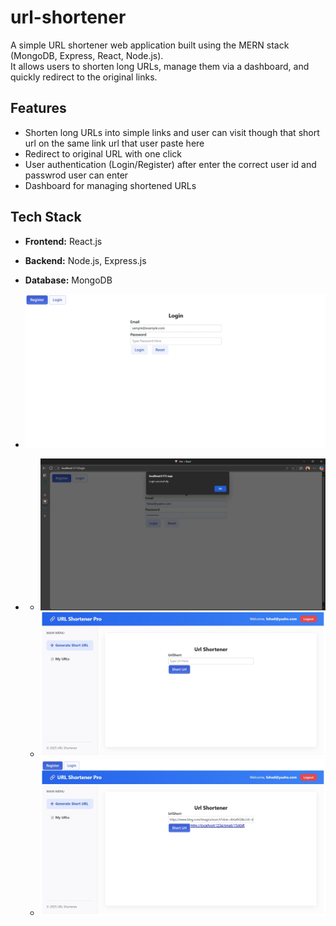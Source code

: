 
# url-shortener

A simple URL shortener web application built using the MERN stack (MongoDB, Express, React, Node.js).  
It allows users to shorten long URLs, manage them via a dashboard, and quickly redirect to the original links.

## Features
- Shorten long URLs into simple links and user can visit though that short url on the same link url that user paste here
- Redirect to original URL with one click
- User authentication (Login/Register) after enter the correct user id and passwrod  user can enter 
- Dashboard for managing shortened URLs 

## Tech Stack
- **Frontend:** React.js
- **Backend:** Node.js, Express.js
- **Database:** MongoDB

- ![image alt](screenshort%20of%20prjct/before%20login%20interface.jpeg)
- - ![image alt](screenshort%20of%20prjct/enter%20email.png)
  - ![After Login](screenshort%20of%20prjct/after%20login.jpeg)
  - ![Enter URL and Result](screenshort%20of%20prjct/enter%20url%20and%20result.jpeg)




